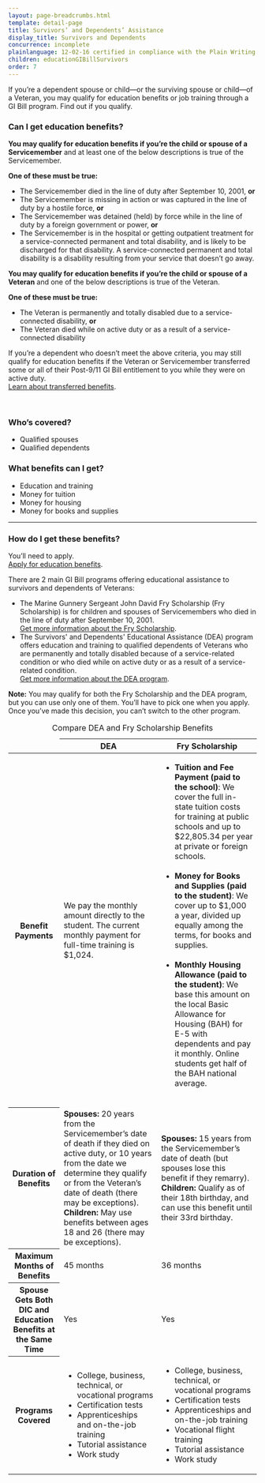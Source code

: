 ```yaml
---
layout: page-breadcrumbs.html
template: detail-page
title: Survivors’ and Dependents’ Assistance
display_title: Survivors and Dependents
concurrence: incomplete
plainlanguage: 12-02-16 certified in compliance with the Plain Writing Act
children: educationGIBillSurvivors
order: 7
---
```


<div class="va-introtext">

If you’re a dependent spouse or child—or the surviving spouse or child—of a Veteran, you may qualify for education benefits or job training through a GI Bill program. Find out if you qualify.

</div>


<div class="feature" markdown="1">

### Can I get education benefits?

**You may qualify for education benefits if you’re the child or spouse of a Servicemember** and at least one of the below descriptions is true of the Servicemember.

**One of these must be true:**

- The Servicemember died in the line of duty after September 10, 2001, **or**
- The Servicemember is missing in action or was captured in the line of duty by a hostile force, **or**
-	The Servicemember was detained (held) by force while in the line of duty by a foreign government or power, **or**
-	The Servicemember is in the hospital or getting outpatient treatment for a service-connected permanent and total disability, and is likely to be discharged for that disability. A service-connected permanent and total disability is a disability resulting from your service that doesn’t go away.
  
**You may qualify for education benefits if you’re the child or spouse of a Veteran** and one of the below descriptions is true of the Veteran.

**One of these must be true:**
- The Veteran is permanently and totally disabled due to a service-connected disability, **or**
-	The Veteran died while on active duty or as a result of a service-connected disability

If you’re a dependent who doesn’t meet the above criteria, you may still qualify for education benefits if the Veteran or Servicemember transferred some or all of their Post-9/11 GI Bill entitlement to you while they were on active duty. <br>
[Learn about transferred benefits](/education/gi-bill/transfer/).

<br>

### Who’s covered?
- Qualified spouses
- Qualified dependents
</div>

### What benefits can I get? 

- Education and training
- Money for tuition
- Money for housing
- Money for books and supplies

--------

### How do I get these benefits?

You’ll need to apply. <br>
[Apply for education benefits](/education/apply-for-education-benefits).

There are 2 main GI Bill programs offering educational assistance to survivors and dependents of Veterans:

- The Marine Gunnery Sergeant John David Fry Scholarship (Fry Scholarship) is for children and spouses of Servicemembers who died in the line of duty after September 10, 2001. <br>
[Get more information about the Fry Scholarship](/education/gi-bill/survivors-dependent-assistance/fry-scholarship/).
- The Survivors' and Dependents' Educational Assistance (DEA) program offers education and training to qualified dependents of Veterans who are permanently and totally disabled because of a service-related condition or who died while on active duty or as a result of a service-related condition. <br>
[Get more information about the DEA program](/education/gi-bill/survivors-dependent-assistance/dependents-education/).

**Note:** You may qualify for both the Fry Scholarship and the DEA program, but you can use only one of them. You’ll have to pick one when you apply. Once you’ve made this decision, you can’t switch to the other program. 


<div class="va-table-overflow">
<table class="va-table-explanatory">
<caption>Compare DEA and Fry Scholarship Benefits</caption>
<thead>
  <tr>
    <td colspan="1"></td>
    <th colspan="1" scope="col">DEA</th>
    <th colspan="1" scope="col">Fry Scholarship</th>
  </tr>
</thead>
<tbody>
  <tr>
    <th scope="row"><strong>Benefit Payments</strong></th>
    <td>We pay the monthly amount directly to the student. The current monthly payment for full-time training is $1,024.</td>
    <td>
    <ul>
      <li><strong>Tuition and Fee Payment (paid to the school)</strong>: We cover the full in-state tuition costs for training at public schools and up to $22,805.34 per year at private or foreign schools.<br /><br /></li>
      <li><strong>Money for Books and Supplies (paid to the student)</strong>:
    We cover up to $1,000 a year, divided up equally among the terms, for books and supplies.<br /><br /></li>
      <li><strong>Monthly Housing Allowance (paid to the student)</strong>:
      We base this amount on the local Basic Allowance for Housing (BAH) for E-5 with dependents and pay it monthly. Online students get half of the BAH national average.</li>
    </ul>
    </td>
  </tr>

  <tr>
    <th scope="row"><strong>Duration of Benefits</strong></th>
    <td><strong>Spouses:</strong> 20 years from the Servicemember’s date of death if they died on active duty, or 10 years from the date we determine they qualify or from the Veteran’s date of death (there may be exceptions). <br />
    <strong>Children:</strong> May use benefits between ages 18 and 26 (there may be exceptions).
  </td>
  <td><strong>Spouses:</strong> 15 years from the Servicemember’s date of death (but spouses lose this benefit if they remarry). <br />
  <strong>Children:</strong> Qualify as of their 18th birthday, and can use this benefit until their 33rd birthday.
  </td>
  </tr>

  <tr>
    <th scope="row"><strong>Maximum Months of Benefits</strong></th>
    <td>45 months</td>
    <td>36 months</td>
  </tr>

  <tr>
    <th scope="row"><strong>Spouse Gets Both DIC and Education Benefits at the Same Time</strong></th>
    <td>Yes</td>
    <td>Yes</td>
  </tr>

  <tr>
    <th scope="row"><strong>Programs Covered</strong></th>
    <td>
      <ul>
        <li>College, business, technical, or vocational programs</li>
        <li>Certification tests</li>
        <li>Apprenticeships and on-the-job training</li>
        <li>Tutorial assistance</li>
        <li>Work study
      </ul>
    </td>
    <td>
      <ul>
        <li>College, business, technical, or vocational programs</li>
        <li>Certification tests</li>
        <li>Apprenticeships and on-the-job training</li>
        <li>Vocational flight training</li>
        <li>Tutorial assistance</li>
        <li>Work study</li>
      </ul>
    </td>
  </tr>
</tbody>
</table>
